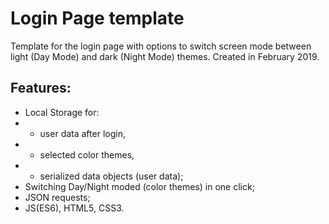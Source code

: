 # Login Page template

Template for the login page with options to switch screen mode between light (Day Mode) and dark (Night Mode) themes. Created in February 2019.

## Features:
- Local Storage for:
- - user data after login,
- - selected color themes,
- - serialized data objects (user data);
- Switching Day/Night moded (color themes) in one click;
- JSON requests;
- JS(ES6), HTML5, CSS3.